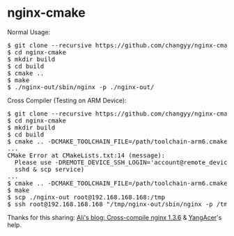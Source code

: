 nginx-cmake
===========
Normal Usage:
<pre>
$ git clone --recursive https://github.com/changyy/nginx-cmake.git
$ cd nginx-cmake
$ mkdir build
$ cd build
$ cmake ..
$ make
$ ./nginx-out/sbin/nginx -p ./nginx-out/
</pre>

Cross Compiler (Testing on ARM Device):
<pre>
$ git clone --recursive https://github.com/changyy/nginx-cmake.git
$ cd nginx-cmake
$ mkdir build
$ cd build
$ cmake .. -DCMAKE_TOOLCHAIN_FILE=/path/toolchain-arm6.cmake
...
CMake Error at CMakeLists.txt:14 (message):
  Please use -DREMOTE_DEVICE_SSH_LOGIN='account@remote_device_ip' again (need
  sshd & scp service)
...
$ cmake .. -DCMAKE_TOOLCHAIN_FILE=/path/toolchain-arm6.cmake -DREMOTE_DEVICE_SSH_LOGIN='root@192.168.168.168'
$ make
$ scp ./nginx-out root@192.168.168.168:/tmp
$ ssh root@192.168.168.168 "/tmp/nginx-out/sbin/nginx -p /tmp/nginx-out/"
</pre>

Thanks for this sharing: [Ali's blog: Cross-compile nginx 1.3.6](http://r1729.blogspot.tw/2012/10/cross-compile-nginx-136.html) & [YangAcer](https://github.com/yangacer)'s help.
